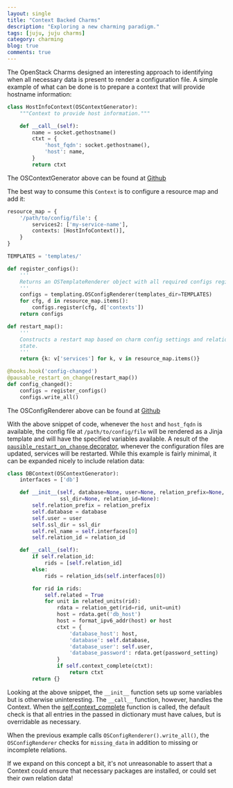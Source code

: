 ```yaml
---
layout: single
title: "Context Backed Charms"
description: "Exploring a new charming paradigm."
tags: [juju, juju charms]
category: charming
blog: true
comments: true
---
```


The OpenStack Charms designed an interesting approach to identifying when all necessary data is present to render a configuration file. A simple example of what can be done is to prepare a context that will provide hostname information:

```python
class HostInfoContext(OSContextGenerator):
    """Context to provide host information."""

    def __call__(self):
        name = socket.gethostname()
        ctxt = {
            'host_fqdn': socket.gethostname(),
            'host': name,
        }
        return ctxt
```

<p class="notice">The OSContextGenerator above can be found at <a href="https://github.com/juju/charm-helpers/blob/aeba5d991f72f5526472700554bb1c744394a622/charmhelpers/contrib/openstack/context.py#L163">Github</a></p>

The best way to consume this `Context` is to configure a resource map and add it:

```python
resource_map = {
    '/path/to/config/file': {
        services2: ['my-service-name'],
        contexts: [HostInfoContext()],
    }
}

TEMPLATES = 'templates/'

def register_configs():
    '''
    Returns an OSTemplateRenderer object with all required configs registered.
    '''
    configs = templating.OSConfigRenderer(templates_dir=TEMPLATES)
    for cfg, d in resource_map.items():
        configs.register(cfg, d['contexts'])
    return configs

def restart_map():
    '''
    Constructs a restart map based on charm config settings and relation
    state.
    '''
    return {k: v['services'] for k, v in resource_map.items()}

@hooks.hook('config-changed')
@pausable_restart_on_change(restart_map())
def config_changed():
    configs = register_configs()
    configs.write_all()
```
<p class="notice">The OSConfigRenderer above can be found at <a href="https://github.com/juju/charm-helpers/blob/36d0955b8d22b2541bea318ad892c33373a80da6/charmhelpers/contrib/openstack/templating.py#L136">Github</a></p>

With the above snippet of code, whenever the `host` and `host_fqdn` is available, the config file at `/path/to/config/file` will be rendered as a Jinja template and will have the specified variables available. A result of the [`pausible_restart_on_change` decorator](https://github.com/juju/charm-helpers/blob/master/charmhelpers/contrib/openstack/utils.py#L1672), whenever the configuration files are updated, services will be restarted. While this example is fairly minimal, it can be expanded nicely to include relation data:

```python
class DBContext(OSContextGenerator):
    interfaces = ['db']

    def __init__(self, database=None, user=None, relation_prefix=None,
                 ssl_dir=None, relation_id=None):
        self.relation_prefix = relation_prefix
        self.database = database
        self.user = user
        self.ssl_dir = ssl_dir
        self.rel_name = self.interfaces[0]
        self.relation_id = relation_id

    def __call__(self):
        if self.relation_id:
            rids = [self.relation_id]
        else:
            rids = relation_ids(self.interfaces[0])

        for rid in rids:
            self.related = True
            for unit in related_units(rid):
                rdata = relation_get(rid=rid, unit=unit)
                host = rdata.get('db_host')
                host = format_ipv6_addr(host) or host
                ctxt = {
                    'database_host': host,
                    'database': self.database,
                    'database_user': self.user,
                    'database_password': rdata.get(password_setting)
                }
                if self.context_complete(ctxt):
                    return ctxt
        return {}
```

Looking at the above snippet, the `__init__` function sets up some variables but is otherwise uninteresting. The `__call__` function, however, handles the Context. When the [self.context_complete](https://github.com/juju/charm-helpers/blob/aeba5d991f72f5526472700554bb1c744394a622/charmhelpers/contrib/openstack/context.py#L173) function is called, the default check is that all entries in the passed in dictionary must have calues, but is overridable as necessary.

When the previous example calls `OSConfigRenderer().write_all()`, the `OSConfigRenderer` checks for `missing_data` in addition to missing or incomplete relations.

If we expand on this concept a bit, it's not unreasonable to assert that a Context could ensure that necessary packages are installed, or could set their own relation data!